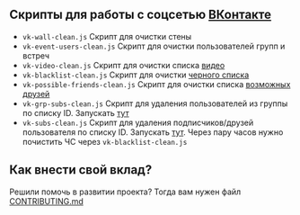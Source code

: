 ## Скрипты для работы с соцсетью [ВКонтакте](https://vk.com)

* `vk-wall-clean.js`	Скрипт для очистки стены
* `vk-event-users-clean.js`	Скрипт для очистки пользователей групп и встреч
* `vk-video-clean.js`	Скрипт для очистки списка [видео](https://vk.com/video)
* `vk-blacklist-clean.js` Скрипт для очистки [черного списка](https://vk.com/settings?act=blacklist)
* `vk-possible-friends-clean.js` Скрипт для очистки списка [возможных друзей](https://vk.com/friends?act=find)
* `vk-grp-subs-clean.js` Скрипт для удаления пользователей из группы по списку ID. Запускать [тут](https://vk.com/dev/groups.removeUser)
* `vk-subs-clean.js` Скрипт для удаления подписчиков/друзей пользователя по списку ID. Запускать [тут]( https://vk.com/dev/account.ban). Через пару часов нужно почистить ЧС через `vk-blacklist-clean.js`

## Как внести свой вклад?
Решили помочь в развитии проекта? Тогда вам нужен файл [CONTRIBUTING.md](https://github.com/AiratHalitov/social-scripts/blob/master/CONTRIBUTING.md)
